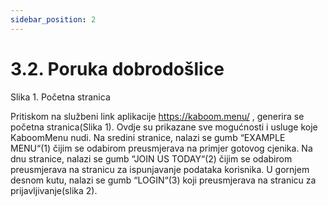 ```yaml
---
sidebar_position: 2
---
```


# 3.2. Poruka dobrodošlice

Slika 1. Početna stranica

Pritiskom na službeni link aplikacije https://kaboom.menu/ , generira se početna stranica(Slika 1). Ovdje su prikazane sve mogućnosti i usluge koje KaboomMenu nudi. Na sredini stranice, nalazi se gumb “EXAMPLE MENU“(1) čijim se odabirom preusmjerava na primjer gotovog cjenika. Na dnu stranice, nalazi se gumb “JOIN US TODAY“(2) čijim se odabirom preusmjerava na stranicu za ispunjavanje podataka korisnika. U gornjem desnom kutu, nalazi se gumb “LOGIN“(3) koji preusmjerava na stranicu za prijavljivanje(slika 2).

